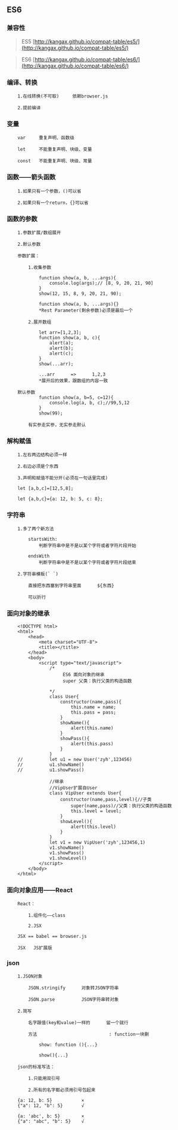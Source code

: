 ﻿## ES6

### 兼容性

> ES5 [http://kangax.github.io/compat-table/es5/](http://kangax.github.io/compat-table/es5/)

> ES6 [http://kangax.github.io/compat-table/es6/](http://kangax.github.io/compat-table/es6/)

### 编译、转换

		1.在线转换(不可取)		依赖browser.js
		
		2.提前编译

### 变量

	  	var     重复声明、函数级
	  	
	  	let     不能重复声明、块级、变量
	  	
	  	const   不能重复声明、块级、常量

### 函数——箭头函数

		1.如果只有一个参数，()可以省
		
		2.如果只有一个return，{}可以省

### 函数的参数

		1.参数扩展/数组展开
		
		2.默认参数
		
		参数扩展：
		
			1.收集参数
			
				function show(a, b, ...args){
					console.log(args);// [8, 9, 20, 21, 90]
				}
				show(12, 15, 8, 9, 20, 21, 90);
			    
				function show(a, b, ...args){}
				*Rest Parameter(剩余参数)必须是最后一个
				
			2.展开数组
			
				let arr=[1,2,3];
				function show(a, b, c){
				  	alert(a);
				  	alert(b);
				  	alert(c);
				}
				show(...arr);
			    
			  	...arr		=>		1,2,3
			  	*展开后的效果，跟数组的内容一致
		  	
		默认参数
				function show(a, b=5, c=12){
      				console.log(a, b, c);//99,5,12
    			}
				show(99);
			
			有实参走实参，无实参走默认

### 解构赋值

		1.左右两边结构必须一样
		
		2.右边必须是个东西
		
		3.声明和赋值不能分开(必须在一句话里完成)
		
		let [a,b,c]=[12,5,8];
		
		let {a,b,c}={a: 12, b: 5, c: 8};

### 字符串

		1.多了两个新方法
		
		  	startsWith:
		  		判断字符串中是不是以某个字符或者字符片段开始
			
			endsWith
				判断字符串中是不是以某个字符或者字符片段结束
		
		2.字符串模板(` `)
		
			直接把东西塞到字符串里面      ${东西}
			
			可以折行

### 面向对象的继承

```
	<!DOCTYPE html>
	<html>
		<head>
			<meta charset="UTF-8">
			<title></title>
		</head>
		<body>
			<script type="text/javascript">
				/*
					 ES6 面向对象的继承
					 super 父类：执行父类的构造函数
					 
				*/
				class User{
					constructor(name,pass){
						this.name = name;
						this.pass = pass;
					}
					showName(){
						alert(this.name)
					}
					showPass(){
						alert(this.pass)
					}
				}
	//			let u1 = new User('zyh',123456)
	//			u1.showName()
	//			u1.showPass()
				
				//继承
				//VipUser扩展自User
				class VipUser extends User{
					constructor(name,pass,level){//子类
						super(name,pass)//父类：执行父类的构造函数
						this.level = level;
					}
					showLevel(){
						alert(this.level)
					}
				}
				let v1 = new VipUser('zyh',123456,1)
				v1.showName()
				v1.showPass()
				v1.showLevel()
			</script>
		</body>
	</html>
```

### 面向对象应用——React

		React：
		
			1.组件化——class
			
			2.JSX
		
		JSX == babel == browser.js
		
		JSX   JS扩展版

### json
		1.JSON对象
		
		  	JSON.stringify		对象转JSON字符串
		  	
		  	JSON.parse			JSON字符串转对象
		
		2.简写
		
			名字跟值(key和value)一样的      留一个就行
			
			方法                           : function一块删
		    
			    show: function (){...}
			    
			    show(){...}
		
		json的标准写法：
		
			1.只能用双引号
			
			2.所有的名字都必须用引号包起来
		
		{a: 12, b: 5}       	×
		{"a": 12, "b": 5}   	√
		
		{a: 'abc', b: 5}    	×
		{"a": "abc", "b": 5}	√
